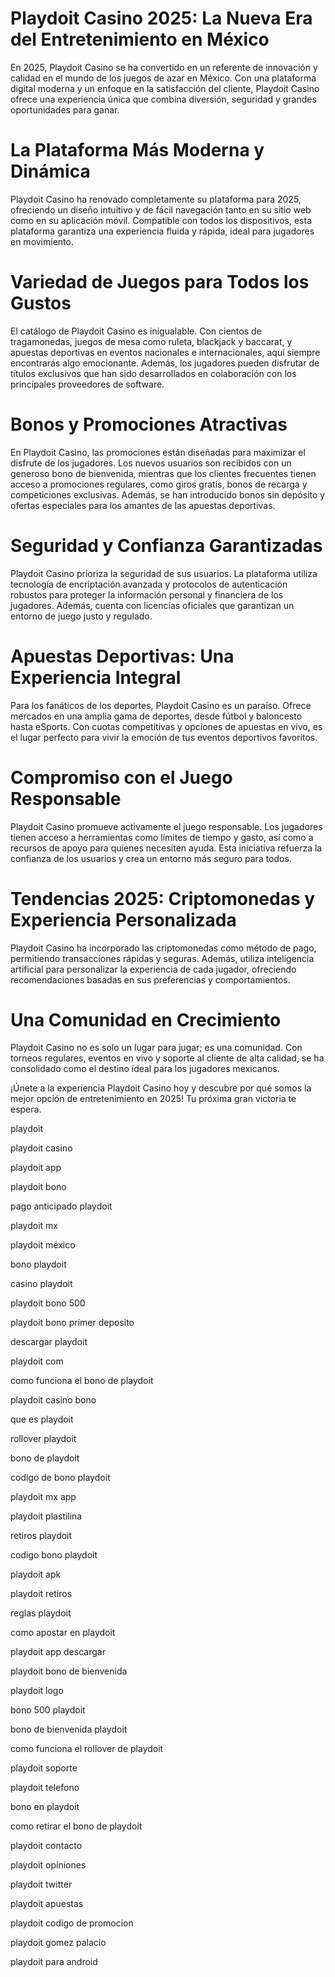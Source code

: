 # Playdoit Casino 2025: La Nueva Era del Entretenimiento en México

En 2025, Playdoit Casino se ha convertido en un referente de innovación y calidad en el mundo de los juegos de azar en México. Con una plataforma digital moderna y un enfoque en la satisfacción del cliente, Playdoit Casino ofrece una experiencia única que combina diversión, seguridad y grandes oportunidades para ganar.

# La Plataforma Más Moderna y Dinámica
Playdoit Casino ha renovado completamente su plataforma para 2025, ofreciendo un diseño intuitivo y de fácil navegación tanto en su sitio web como en su aplicación móvil. Compatible con todos los dispositivos, esta plataforma garantiza una experiencia fluida y rápida, ideal para jugadores en movimiento.

# Variedad de Juegos para Todos los Gustos
El catálogo de Playdoit Casino es inigualable. Con cientos de tragamonedas, juegos de mesa como ruleta, blackjack y baccarat, y apuestas deportivas en eventos nacionales e internacionales, aquí siempre encontrarás algo emocionante. Además, los jugadores pueden disfrutar de títulos exclusivos que han sido desarrollados en colaboración con los principales proveedores de software.

# Bonos y Promociones Atractivas
En Playdoit Casino, las promociones están diseñadas para maximizar el disfrute de los jugadores. Los nuevos usuarios son recibidos con un generoso bono de bienvenida, mientras que los clientes frecuentes tienen acceso a promociones regulares, como giros gratis, bonos de recarga y competiciones exclusivas. Además, se han introducido bonos sin depósito y ofertas especiales para los amantes de las apuestas deportivas.

# Seguridad y Confianza Garantizadas
Playdoit Casino prioriza la seguridad de sus usuarios. La plataforma utiliza tecnología de encriptación avanzada y protocolos de autenticación robustos para proteger la información personal y financiera de los jugadores. Además, cuenta con licencias oficiales que garantizan un entorno de juego justo y regulado.

# Apuestas Deportivas: Una Experiencia Integral
Para los fanáticos de los deportes, Playdoit Casino es un paraíso. Ofrece mercados en una amplia gama de deportes, desde fútbol y baloncesto hasta eSports. Con cuotas competitivas y opciones de apuestas en vivo, es el lugar perfecto para vivir la emoción de tus eventos deportivos favoritos.

# Compromiso con el Juego Responsable
Playdoit Casino promueve activamente el juego responsable. Los jugadores tienen acceso a herramientas como límites de tiempo y gasto, así como a recursos de apoyo para quienes necesiten ayuda. Esta iniciativa refuerza la confianza de los usuarios y crea un entorno más seguro para todos.

# Tendencias 2025: Criptomonedas y Experiencia Personalizada
Playdoit Casino ha incorporado las criptomonedas como método de pago, permitiendo transacciones rápidas y seguras. Además, utiliza inteligencia artificial para personalizar la experiencia de cada jugador, ofreciendo recomendaciones basadas en sus preferencias y comportamientos.

# Una Comunidad en Crecimiento
Playdoit Casino no es solo un lugar para jugar; es una comunidad. Con torneos regulares, eventos en vivo y soporte al cliente de alta calidad, se ha consolidado como el destino ideal para los jugadores mexicanos.

¡Únete a la experiencia Playdoit Casino hoy y descubre por qué somos la mejor opción de entretenimiento en 2025! Tu próxima gran victoria te espera.

playdoit

playdoit casino

playdoit app

playdoit bono

pago anticipado playdoit

playdoit mx

playdoit méxico

bono playdoit

casino playdoit

playdoit bono 500

playdoit bono primer deposito

descargar playdoit

playdoit com

como funciona el bono de playdoit

playdoit casino bono

que es playdoit

rollover playdoit

bono de playdoit

codigo de bono playdoit

playdoit mx app

playdoit plastilina

retiros playdoit

codigo bono playdoit

playdoit apk

playdoit retiros

reglas playdoit

como apostar en playdoit

playdoit app descargar

playdoit bono de bienvenida

playdoit logo

bono 500 playdoit

bono de bienvenida playdoit

como funciona el rollover de playdoit

playdoit soporte

playdoit telefono

bono en playdoit

como retirar el bono de playdoit

playdoit contacto

playdoit opiniones

playdoit twitter

playdoit apuestas

playdoit codigo de promocion

playdoit gomez palacio

playdoit para android
